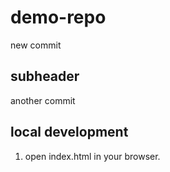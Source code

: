 # demo-repo
new commit

## subheader

another commit

## local development

1. open index.html in your browser.
